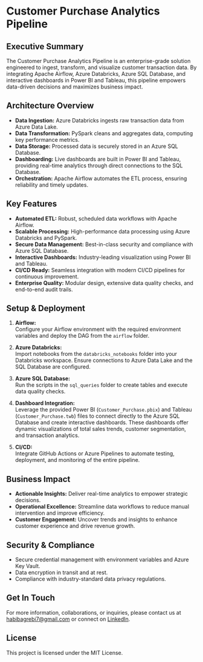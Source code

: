 # Customer Purchase Analytics Pipeline

## Executive Summary
The Customer Purchase Analytics Pipeline is an enterprise-grade solution engineered to ingest, transform, and visualize customer transaction data. By integrating Apache Airflow, Azure Databricks, Azure SQL Database, and interactive dashboards in Power BI and Tableau, this pipeline empowers data-driven decisions and maximizes business impact.

## Architecture Overview
- **Data Ingestion:** Azure Databricks ingests raw transaction data from Azure Data Lake.
- **Data Transformation:** PySpark cleans and aggregates data, computing key performance metrics.
- **Data Storage:** Processed data is securely stored in an Azure SQL Database.
- **Dashboarding:** Live dashboards are built in Power BI and Tableau, providing real-time analytics through direct connections to the SQL Database.
- **Orchestration:** Apache Airflow automates the ETL process, ensuring reliability and timely updates.

## Key Features
- **Automated ETL:** Robust, scheduled data workflows with Apache Airflow.
- **Scalable Processing:** High-performance data processing using Azure Databricks and PySpark.
- **Secure Data Management:** Best-in-class security and compliance with Azure SQL Database.
- **Interactive Dashboards:** Industry-leading visualization using Power BI and Tableau.
- **CI/CD Ready:** Seamless integration with modern CI/CD pipelines for continuous improvement.
- **Enterprise Quality:** Modular design, extensive data quality checks, and end-to-end audit trails.


## Setup & Deployment
1. **Airflow:**  
   Configure your Airflow environment with the required environment variables and deploy the DAG from the `airflow` folder.

2. **Azure Databricks:**  
   Import notebooks from the `databricks_notebooks` folder into your Databricks workspace. Ensure connections to Azure Data Lake and the SQL Database are configured.

3. **Azure SQL Database:**  
   Run the scripts in the `sql_queries` folder to create tables and execute data quality checks.

4. **Dashboard Integration:**  
   Leverage the provided Power BI (`Customer_Purchase.pbix`) and Tableau (`Customer_Purchase.twb`) files to connect directly to the Azure SQL Database and create interactive dashboards. These dashboards offer dynamic visualizations of total sales trends, customer segmentation, and transaction analytics.

5. **CI/CD:**  
   Integrate GitHub Actions or Azure Pipelines to automate testing, deployment, and monitoring of the entire pipeline.

## Business Impact
- **Actionable Insights:** Deliver real-time analytics to empower strategic decisions.
- **Operational Excellence:** Streamline data workflows to reduce manual intervention and improve efficiency.
- **Customer Engagement:** Uncover trends and insights to enhance customer experience and drive revenue growth.

## Security & Compliance
- Secure credential management with environment variables and Azure Key Vault.
- Data encryption in transit and at rest.
- Compliance with industry-standard data privacy regulations.

## Get In Touch
For more information, collaborations, or inquiries, please contact us at [habibagrebi7@gmail.com](mailto:habibagrebi7@gmail.com) or connect on [LinkedIn]([https://www.linkedin.com](https://www.linkedin.com/in/agrebi-mohamed-habib-4b767b13b/)).

## License
This project is licensed under the MIT License.
